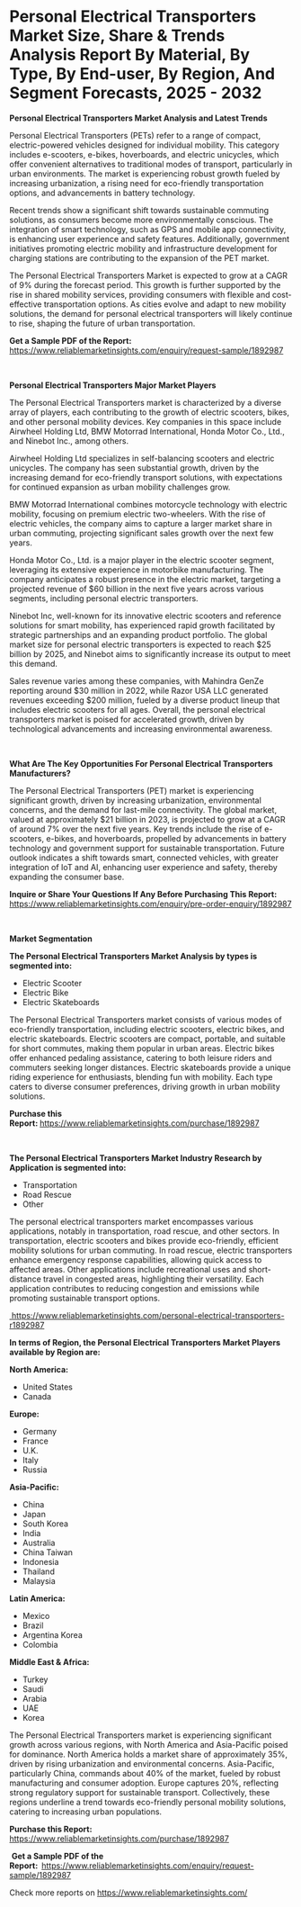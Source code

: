 <p><h1>Personal Electrical Transporters Market Size, Share & Trends Analysis Report By Material, By Type, By End-user, By Region, And Segment Forecasts, 2025 - 2032</h1></p><p><strong>Personal Electrical Transporters Market Analysis and Latest Trends</strong></p>
<p><p>Personal Electrical Transporters (PETs) refer to a range of compact, electric-powered vehicles designed for individual mobility. This category includes e-scooters, e-bikes, hoverboards, and electric unicycles, which offer convenient alternatives to traditional modes of transport, particularly in urban environments. The market is experiencing robust growth fueled by increasing urbanization, a rising need for eco-friendly transportation options, and advancements in battery technology.</p><p>Recent trends show a significant shift towards sustainable commuting solutions, as consumers become more environmentally conscious. The integration of smart technology, such as GPS and mobile app connectivity, is enhancing user experience and safety features. Additionally, government initiatives promoting electric mobility and infrastructure development for charging stations are contributing to the expansion of the PET market. </p><p>The Personal Electrical Transporters Market is expected to grow at a CAGR of 9% during the forecast period. This growth is further supported by the rise in shared mobility services, providing consumers with flexible and cost-effective transportation options. As cities evolve and adapt to new mobility solutions, the demand for personal electrical transporters will likely continue to rise, shaping the future of urban transportation.</p></p>
<p><strong>Get a Sample PDF of the Report:&nbsp;</strong> <a href="https://www.reliablemarketinsights.com/enquiry/request-sample/1892987?utm_campaign=2564&utm_medium=2&utm_source=Github&utm_content=ia&utm_term=28032025&utm_id=personal-electrical-transporters">https://www.reliablemarketinsights.com/enquiry/request-sample/1892987</a></p>
<p>&nbsp;</p>
<p><strong>Personal Electrical Transporters Major Market Players</strong></p>
<p><p>The Personal Electrical Transporters market is characterized by a diverse array of players, each contributing to the growth of electric scooters, bikes, and other personal mobility devices. Key companies in this space include Airwheel Holding Ltd, BMW Motorrad International, Honda Motor Co., Ltd., and Ninebot Inc., among others.</p><p>Airwheel Holding Ltd specializes in self-balancing scooters and electric unicycles. The company has seen substantial growth, driven by the increasing demand for eco-friendly transport solutions, with expectations for continued expansion as urban mobility challenges grow.</p><p>BMW Motorrad International combines motorcycle technology with electric mobility, focusing on premium electric two-wheelers. With the rise of electric vehicles, the company aims to capture a larger market share in urban commuting, projecting significant sales growth over the next few years.</p><p>Honda Motor Co., Ltd. is a major player in the electric scooter segment, leveraging its extensive experience in motorbike manufacturing. The company anticipates a robust presence in the electric market, targeting a projected revenue of $60 billion in the next five years across various segments, including personal electric transporters.</p><p>Ninebot Inc, well-known for its innovative electric scooters and reference solutions for smart mobility, has experienced rapid growth facilitated by strategic partnerships and an expanding product portfolio. The global market size for personal electric transporters is expected to reach $25 billion by 2025, and Ninebot aims to significantly increase its output to meet this demand.</p><p>Sales revenue varies among these companies, with Mahindra GenZe reporting around $30 million in 2022, while Razor USA LLC generated revenues exceeding $200 million, fueled by a diverse product lineup that includes electric scooters for all ages. Overall, the personal electrical transporters market is poised for accelerated growth, driven by technological advancements and increasing environmental awareness.</p></p>
<p>&nbsp;</p>
<p><strong>What Are The Key Opportunities For Personal Electrical Transporters Manufacturers?</strong></p>
<p><p>The Personal Electrical Transporters (PET) market is experiencing significant growth, driven by increasing urbanization, environmental concerns, and the demand for last-mile connectivity. The global market, valued at approximately $21 billion in 2023, is projected to grow at a CAGR of around 7% over the next five years. Key trends include the rise of e-scooters, e-bikes, and hoverboards, propelled by advancements in battery technology and government support for sustainable transportation. Future outlook indicates a shift towards smart, connected vehicles, with greater integration of IoT and AI, enhancing user experience and safety, thereby expanding the consumer base.</p></p>
<p><strong>Inquire or Share Your Questions If Any Before Purchasing This Report:</strong> <a href="https://www.reliablemarketinsights.com/enquiry/pre-order-enquiry/1892987?utm_campaign=2564&utm_medium=2&utm_source=Github&utm_content=ia&utm_term=28032025&utm_id=personal-electrical-transporters">https://www.reliablemarketinsights.com/enquiry/pre-order-enquiry/1892987</a></p>
<p>&nbsp;</p>
<p><strong>Market Segmentation</strong></p>
<p><strong>The Personal Electrical Transporters Market Analysis by types is segmented into:</strong></p>
<p><ul><li>Electric Scooter</li><li>Electric Bike</li><li>Electric Skateboards</li></ul></p>
<p><p>The Personal Electrical Transporters market consists of various modes of eco-friendly transportation, including electric scooters, electric bikes, and electric skateboards. Electric scooters are compact, portable, and suitable for short commutes, making them popular in urban areas. Electric bikes offer enhanced pedaling assistance, catering to both leisure riders and commuters seeking longer distances. Electric skateboards provide a unique riding experience for enthusiasts, blending fun with mobility. Each type caters to diverse consumer preferences, driving growth in urban mobility solutions.</p></p>
<p><strong>Purchase this Report:&nbsp;</strong><a href="https://www.reliablemarketinsights.com/purchase/1892987?utm_campaign=2564&utm_medium=2&utm_source=Github&utm_content=ia&utm_term=28032025&utm_id=personal-electrical-transporters">https://www.reliablemarketinsights.com/purchase/1892987</a></p>
<p>&nbsp;</p>
<p><strong>The Personal Electrical Transporters Market Industry Research by Application is segmented into:</strong></p>
<p><ul><li>Transportation</li><li>Road Rescue</li><li>Other</li></ul></p>
<p><p>The personal electrical transporters market encompasses various applications, notably in transportation, road rescue, and other sectors. In transportation, electric scooters and bikes provide eco-friendly, efficient mobility solutions for urban commuting. In road rescue, electric transporters enhance emergency response capabilities, allowing quick access to affected areas. Other applications include recreational uses and short-distance travel in congested areas, highlighting their versatility. Each application contributes to reducing congestion and emissions while promoting sustainable transport options.</p></p>
<p><a href="https://www.reliablemarketinsights.com/personal-electrical-transporters-r1892987?utm_campaign=2564&utm_medium=2&utm_source=Github&utm_content=ia&utm_term=28032025&utm_id=personal-electrical-transporters">&nbsp;https://www.reliablemarketinsights.com/personal-electrical-transporters-r1892987</a></p>
<p><strong>In terms of Region, the Personal Electrical Transporters Market Players available by Region are:</strong></p>
<p>
    <p> <strong> North America: </strong>
        <ul>
            <li>United States</li>
            <li>Canada</li>
        </ul>
        </p> 
    <p> <strong> Europe: </strong>
        <ul>
            <li>Germany</li>
            <li>France</li>
            <li>U.K.</li>
            <li>Italy</li>
            <li>Russia</li>
        </ul>
        </p> 
    <p> <strong> Asia-Pacific: </strong>
        <ul>
            <li>China</li>
            <li>Japan</li>
            <li>South Korea</li>
            <li>India</li>
            <li>Australia</li>
            <li>China Taiwan</li>
            <li>Indonesia</li>
            <li>Thailand</li>
            <li>Malaysia</li>
        </ul>
        </p> 
    <p> <strong> Latin America: </strong>
        <ul>
            <li>Mexico</li>
            <li>Brazil</li>
            <li>Argentina Korea</li>
            <li>Colombia</li>
        </ul>
        </p> 
    <p> <strong> Middle East & Africa: </strong>
        <ul>
            <li>Turkey</li>
            <li>Saudi</li>
            <li>Arabia</li>
            <li>UAE</li>
            <li>Korea</li>
        </ul>
    </p>
    </p>
<p><p>The Personal Electrical Transporters market is experiencing significant growth across various regions, with North America and Asia-Pacific poised for dominance. North America holds a market share of approximately 35%, driven by rising urbanization and environmental concerns. Asia-Pacific, particularly China, commands about 40% of the market, fueled by robust manufacturing and consumer adoption. Europe captures 20%, reflecting strong regulatory support for sustainable transport. Collectively, these regions underline a trend towards eco-friendly personal mobility solutions, catering to increasing urban populations.</p></p>
<p><strong>Purchase this Report: </strong><a href="https://www.reliablemarketinsights.com/purchase/1892987?utm_campaign=2564&utm_medium=2&utm_source=Github&utm_content=ia&utm_term=28032025&utm_id=personal-electrical-transporters">https://www.reliablemarketinsights.com/purchase/1892987</a></p>
<p>&nbsp;<strong>Get a Sample PDF of the Report:&nbsp;&nbsp;</strong><a href="https://www.reliablemarketinsights.com/enquiry/request-sample/1892987?utm_campaign=2564&utm_medium=2&utm_source=Github&utm_content=ia&utm_term=28032025&utm_id=personal-electrical-transporters">https://www.reliablemarketinsights.com/enquiry/request-sample/1892987</a></p>
<p><strong></strong></p>
<p>Check more reports on <a href="https://www.reliablemarketinsights.com/?utm_campaign=2564&utm_medium=2&utm_source=Github&utm_content=ia&utm_term=28032025&utm_id=personal-electrical-transporters">https://www.reliablemarketinsights.com/</a></p>